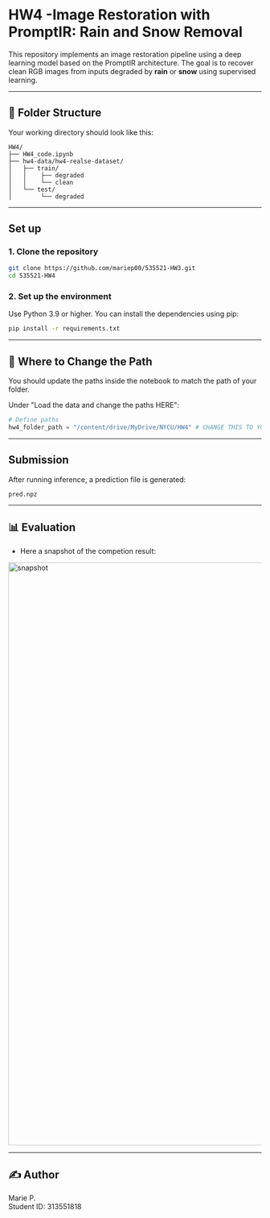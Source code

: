 # HW4  -Image Restoration with PromptIR: Rain and Snow Removal

This repository implements an image restoration pipeline using a deep learning model based on the PromptIR architecture. The goal is to recover clean RGB images from inputs degraded by **rain** or **snow** using supervised learning.

---

## 📁 Folder Structure

Your working directory should look like this:

```
HW4/
├── HW4_code.ipynb
├── hw4-data/hw4-realse-dataset/
│   ├── train/
│   │    ├── degraded
│   │    └── clean
│   └── test/
│        └── degraded

```

---

## Set up

### 1. Clone the repository

```bash
git clone https://github.com/mariep00/535521-HW3.git
cd 535521-HW4
```

### 2. Set up the environment

Use Python 3.9 or higher. You can install the dependencies using pip:

```bash
pip install -r requirements.txt
```


---

## 📂 Where to Change the Path 

You should update the paths inside the notebook to match the path of your folder.

Under "Load the data and change the paths HERE":

```python
# Define paths
hw4_folder_path = "/content/drive/MyDrive/NYCU/HW4" # CHANGE THIS TO YOUR OWN PATH

```

---

## Submission

After running inference, a prediction file is generated:

```
pred.npz
```

---

## 📊 Evaluation

- Here a snapshot of the competion result:
<img width="1157" alt="snapshot" src="https://github.com/user-attachments/assets/3f43d49a-455c-4f41-8e4c-824d2b69284f" />


---

## ✍️ Author

Marie P.  
Student ID: 313551818  
